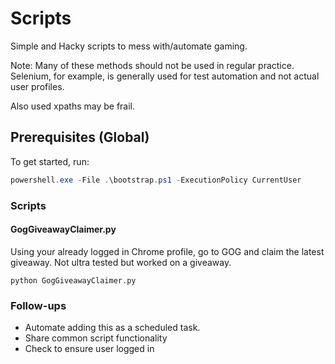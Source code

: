 # Scripts

Simple and Hacky scripts to mess with/automate gaming.

Note: Many of these methods should not be used in regular practice. Selenium, for example, is generally used for test automation and not actual user profiles.

Also used xpaths may be frail.

## Prerequisites (Global)

To get started, run:

```powershell
powershell.exe -File .\bootstrap.ps1 -ExecutionPolicy CurrentUser
```

### Scripts

#### GogGiveawayClaimer.py

Using your already logged in Chrome profile, go to GOG and claim the latest giveaway. Not ultra tested but worked on a giveaway.

```
python GogGiveawayClaimer.py
```

### Follow-ups

- Automate adding this as a scheduled task.
- Share common script functionality
- Check to ensure user logged in
